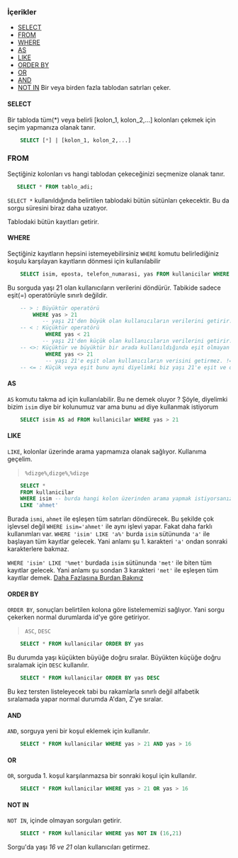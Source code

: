 ### İçerikler
* [SELECT](#select)
* [FROM](#from)
* [WHERE](#where)
* [AS](#as)
* [LIKE](#like)
* [ORDER BY](#order-by)
* [OR](#OR)
* [AND](#and)
* [NOT IN](#not-in)
Bir veya birden fazla tablodan satırları çeker.
#### SELECT
Bir tabloda tüm(*) veya belirli [kolon_1, kolon_2,...] kolonları çekmek için seçim yapmanıza olanak tanır.

```SQL
    SELECT [*] | [kolon_1, kolon_2,...]
```
### FROM 
Seçtiğiniz kolonları vs hangi tablodan çekeceğinizi seçmenize olanak tanır.
```SQL 
   SELECT * FROM tablo_adi;

```
`SELECT *` kullanıldığında belirtilen tablodaki bütün sütünları çekecektir. Bu da sorgu süresini biraz daha uzatıyor.

Tablodaki bütün kayıtları getirir.

#### WHERE
Seçtiğiniz kayıtların hepsini istemeyebilirsiniz `WHERE` komutu belirlediğiniz koşulu karşılayan kayıtların dönmesi için kullanılabilir

```SQL
    SELECT isim, eposta, telefon_numarasi, yas FROM kullanicilar WHERE yas = 21
```
Bu sorguda yaşı 21 olan kullanıcıların verilerini döndürür. Tabikide sadece eşit(=) operatörüyle sınırlı değildir. 
```SQL
    -- > : Büyüktür operatörü 
        WHERE yas > 21 
           -- yaşı 21'den büyük olan kullanıcıların verilerini getirir.
    -- < : Küçüktür operatörü
            WHERE yas < 21 
           -- yaşı 21'den küçük olan kullanıcıların verilerini getirir.
    -- <>: Küçüktür ve büyüktür bir arada kullanıldığında eşit olmayan yani 
            WHERE yas <> 21 
            -- yaşı 21'e eşit olan kullanıcıların verisini getirmez. != bu operatör ile aynı işlevi yapar.
    -- <= : Küçük veya eşit bunu ayni diyelimki biz yaşı 21'e eşit ve ondan küçük olanları çekmek istiyoruz bu kullanım yeterli
```
#### AS
`AS` komutu takma ad için kullanılabilir. Bu ne demek oluyor ?
Şöyle, diyelimki bizim `isim` diye bir kolunumuz var ama bunu `ad` diye kullanmak istiyorum
```SQL
    SELECT isim AS ad FROM kullanicilar WHERE yas > 21
```

#### LIKE 
`LIKE`, kolonlar üzerinde arama yapmamıza olanak sağlıyor. Kullanıma geçelim.
> `%dizge%`,`dizge%`,`%dizge`
```SQL
    SELECT * 
    FROM kullanicilar 
    WHERE isim -- burda hangi kolon üzerinden arama yapmak istiyorsanız onu belirtin.
    LIKE 'ahmet'
```
Burada `ismi`, `ahmet` ile eşleşen tüm satırları döndürecek. Bu şekilde çok işlevsel değil `WHERE isim='ahmet'` ile aynı işlevi yapar. Fakat daha farklı kullanımları var. 
``WHERE 'isim' LIKE 'a%'`` burda `isim` sütünunda `'a'` ile başlayan tüm kayıtlar gelecek. Yani anlamı şu 1. karakteri `'a'` ondan sonraki karakterlere bakmaz.

``WHERE 'isim' LIKE '%met'`` burdada `isim` sütünunda `'met'` ile biten tüm kayıtlar gelecek. Yani anlamı şu sondan 3 karakteri `'met'` ile eşleşen tüm kayıtlar demek. [Daha Fazlasına Burdan Bakınız](https://www.postgresql.org/docs/current/functions-matching.html)

#### ORDER BY
`ORDER BY`, sonuçları belirtilen kolona göre listelememizi sağlıyor. Yani sorgu çekerken normal durumlarda id'ye göre getiriyor.
>``ASC``, ``DESC``
```SQL 
    SELECT * FROM kullanicilar ORDER BY yas 
```
Bu durumda yaşı küçükten büyüğe doğru sıralar. Büyükten küçüğe doğru sıralamak için ``DESC`` kullanılır.
```SQL 
    SELECT * FROM kullanicilar ORDER BY yas DESC 
```
Bu kez tersten listeleyecek tabi bu rakamlarla sınırlı değil alfabetik sıralamada yapar normal durumda A'dan, Z'ye sıralar.

#### AND 
`AND`, sorguya yeni bir koşul eklemek için kullanılır.
```SQL
    SELECT * FROM kullanicilar WHERE yas > 21 AND yas > 16
```
#### OR 
`OR`, sorguda 1. koşul karşılanmazsa bir sonraki koşul için kullanılır. 
```SQL
    SELECT * FROM kullanicilar WHERE yas > 21 OR yas > 16
```
#### NOT IN
`NOT IN`, içinde olmayan sorguları getirir.
```SQL
    SELECT * FROM kullanicilar WHERE yas NOT IN (16,21)
```
Sorgu'da yaşı *16 ve 21* olan kullanıcıları getirmez.
